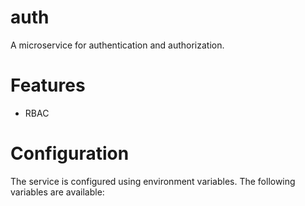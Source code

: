 # auth
A microservice for authentication and authorization.


# Features
- RBAC

# Configuration
The service is configured using environment variables. The following variables are available:
```yaml

```
